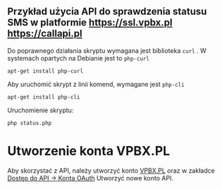 ## Przykład użycia API do sprawdzenia statusu SMS w platformie https://ssl.vpbx.pl https://callapi.pl

Do poprawnego działania skryptu wymagana jest biblioteka `curl` . W systemach opartych na Debianie jest to `php-curl`

```
apt-get install php-curl
```

Aby uruchomić skrypt z linii komend, wymagane jest `php-cli`

```
apt-get install php-cli
```

Uruchomienie skryptu:

```
php status.php
```

# Utworzenie konta VPBX.PL

Aby skorzystać z API, należy utworzyć konto [VPBX.PL](https://ssl.vpbx.pl) oraz w zakładce  [Dostęp do API -> Konta OAuth](https://ssl.vpbx.pl/apiaccounts/view) Utworzyć nowe konto API.


